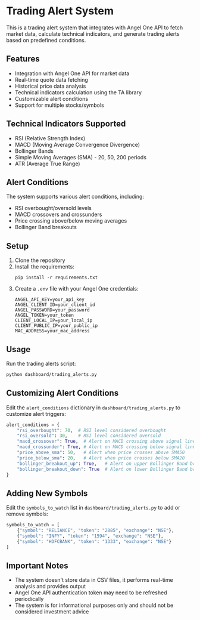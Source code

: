 # Trading Alert System

This is a trading alert system that integrates with Angel One API to fetch market data, calculate technical indicators, and generate trading alerts based on predefined conditions.

## Features

- Integration with Angel One API for market data
- Real-time quote data fetching
- Historical price data analysis
- Technical indicators calculation using the TA library
- Customizable alert conditions
- Support for multiple stocks/symbols

## Technical Indicators Supported

- RSI (Relative Strength Index)
- MACD (Moving Average Convergence Divergence)
- Bollinger Bands
- Simple Moving Averages (SMA) - 20, 50, 200 periods
- ATR (Average True Range)

## Alert Conditions

The system supports various alert conditions, including:

- RSI overbought/oversold levels
- MACD crossovers and crossunders
- Price crossing above/below moving averages
- Bollinger Band breakouts

## Setup

1. Clone the repository
2. Install the requirements:
   ```
   pip install -r requirements.txt
   ```
3. Create a `.env` file with your Angel One credentials:
   ```
   ANGEL_API_KEY=your_api_key
   ANGEL_CLIENT_ID=your_client_id
   ANGEL_PASSWORD=your_password
   ANGEL_TOKEN=your_token
   CLIENT_LOCAL_IP=your_local_ip
   CLIENT_PUBLIC_IP=your_public_ip
   MAC_ADDRESS=your_mac_address
   ```

## Usage

Run the trading alerts script:

```bash
python dashboard/trading_alerts.py
```

## Customizing Alert Conditions

Edit the `alert_conditions` dictionary in `dashboard/trading_alerts.py` to customize alert triggers:

```python
alert_conditions = {
    "rsi_overbought": 70,  # RSI level considered overbought
    "rsi_oversold": 30,    # RSI level considered oversold
    "macd_crossover": True,  # Alert on MACD crossing above signal line
    "macd_crossunder": True, # Alert on MACD crossing below signal line
    "price_above_sma": 50,   # Alert when price crosses above SMA50
    "price_below_sma": 20,   # Alert when price crosses below SMA20
    "bollinger_breakout_up": True,   # Alert on upper Bollinger Band breakout
    "bollinger_breakout_down": True  # Alert on lower Bollinger Band breakout
}
```

## Adding New Symbols

Edit the `symbols_to_watch` list in `dashboard/trading_alerts.py` to add or remove symbols:

```python
symbols_to_watch = [
    {"symbol": "RELIANCE", "token": "2885", "exchange": "NSE"},
    {"symbol": "INFY", "token": "1594", "exchange": "NSE"},
    {"symbol": "HDFCBANK", "token": "1333", "exchange": "NSE"}
]
```

## Important Notes

- The system doesn't store data in CSV files, it performs real-time analysis and provides output
- Angel One API authentication token may need to be refreshed periodically
- The system is for informational purposes only and should not be considered investment advice 